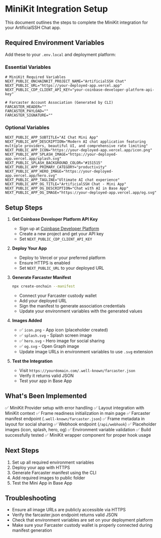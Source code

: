 # MiniKit Integration Setup

This document outlines the steps to complete the MiniKit integration for your ArtificialSSH Chat app.

## Required Environment Variables

Add these to your `.env.local` and deployment platform:

### Essential Variables
```env
# MiniKit Required Variables
NEXT_PUBLIC_ONCHAINKIT_PROJECT_NAME="ArtificialSSH Chat"
NEXT_PUBLIC_URL="https://your-deployed-app.vercel.app"
NEXT_PUBLIC_CDP_CLIENT_API_KEY="your-coinbase-developer-platform-api-key"

# Farcaster Account Association (Generated by CLI)
FARCASTER_HEADER=""
FARCASTER_PAYLOAD=""
FARCASTER_SIGNATURE=""
```

### Optional Variables
```env
NEXT_PUBLIC_APP_SUBTITLE="AI Chat Mini App"
NEXT_PUBLIC_APP_DESCRIPTION="Modern AI chat application featuring multiple providers, beautiful UI, and comprehensive rate limiting"
NEXT_PUBLIC_APP_ICON="https://your-deployed-app.vercel.app/icon.png"
NEXT_PUBLIC_APP_SPLASH_IMAGE="https://your-deployed-app.vercel.app/splash.svg"
NEXT_PUBLIC_SPLASH_BACKGROUND_COLOR="#151515"
NEXT_PUBLIC_APP_PRIMARY_CATEGORY="productivity"
NEXT_PUBLIC_APP_HERO_IMAGE="https://your-deployed-app.vercel.app/hero.svg"
NEXT_PUBLIC_APP_TAGLINE="Ultimate AI chat experience"
NEXT_PUBLIC_APP_OG_TITLE="ArtificialSSH Chat - Mini App"
NEXT_PUBLIC_APP_OG_DESCRIPTION="Chat with AI in Base App"
NEXT_PUBLIC_APP_OG_IMAGE="https://your-deployed-app.vercel.app/og.svg"
```

## Setup Steps

1. **Get Coinbase Developer Platform API Key**
   - Sign up at [Coinbase Developer Platform](https://portal.cdp.coinbase.com/)
   - Create a new project and get your API key
   - Set `NEXT_PUBLIC_CDP_CLIENT_API_KEY`

2. **Deploy Your App**
   - Deploy to Vercel or your preferred platform
   - Ensure HTTPS is enabled
   - Set `NEXT_PUBLIC_URL` to your deployed URL

3. **Generate Farcaster Manifest**
   ```bash
   npx create-onchain --manifest
   ```
   - Connect your Farcaster custody wallet
   - Add your deployed URL
   - Sign the manifest to generate association credentials
   - Update your environment variables with the generated values

4. **Images Added**
   - ✅ `icon.png` - App icon (placeholder created)
   - ✅ `splash.svg` - Splash screen image
   - ✅ `hero.svg` - Hero image for social sharing
   - ✅ `og.svg` - Open Graph image
   - Update image URLs in environment variables to use `.svg` extension

5. **Test the Integration**
   - Visit `https://yourdomain.com/.well-known/farcaster.json`
   - Verify it returns valid JSON
   - Test your app in Base App

## What's Been Implemented

✅ MiniKit Provider setup with error handling
✅ Layout integration with MiniKit context
✅ Frame readiness initialization in main page
✅ Farcaster manifest endpoint (`.well-known/farcaster.json`)
✅ Frame metadata in layout for social sharing
✅ Webhook endpoint (`/api/webhook`)
✅ Placeholder images (icon, splash, hero, og)
✅ Environment variable validation
✅ Build successfully tested
✅ MiniKit wrapper component for proper hook usage

## Next Steps

1. Set up all required environment variables
2. Deploy your app with HTTPS
3. Generate Farcaster manifest using the CLI
4. Add required images to public folder
5. Test the Mini App in Base App

## Troubleshooting

- Ensure all image URLs are publicly accessible via HTTPS
- Verify the farcaster.json endpoint returns valid JSON
- Check that environment variables are set on your deployment platform
- Make sure your Farcaster custody wallet is properly connected during manifest generation 